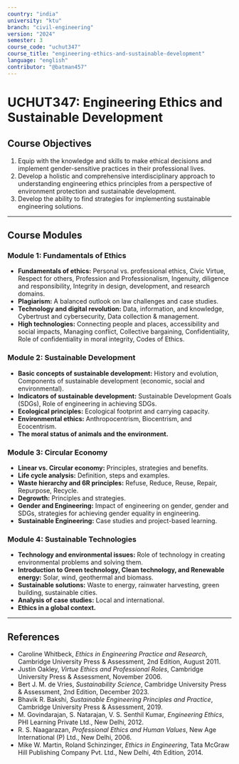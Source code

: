 ```yaml
---
country: "india"
university: "ktu"
branch: "civil-engineering"
version: "2024"
semester: 3
course_code: "uchut347"
course_title: "engineering-ethics-and-sustainable-development"
language: "english"
contributor: "@batman457"
---
```


# UCHUT347: Engineering Ethics and Sustainable Development

## Course Objectives
1. Equip with the knowledge and skills to make ethical decisions and implement gender-sensitive practices in their professional lives.
2. Develop a holistic and comprehensive interdisciplinary approach to understanding engineering ethics principles from a perspective of environment protection and sustainable development.
3. Develop the ability to find strategies for implementing sustainable engineering solutions.

---

## Course Modules

### Module 1: Fundamentals of Ethics
- **Fundamentals of ethics:** Personal vs. professional ethics, Civic Virtue, Respect for others, Profession and Professionalism, Ingenuity, diligence and responsibility, Integrity in design, development, and research domains.
- **Plagiarism:** A balanced outlook on law challenges and case studies.
- **Technology and digital revolution:** Data, information, and knowledge, Cybertrust and cybersecurity, Data collection & management.
- **High technologies:** Connecting people and places, accessibility and social impacts, Managing conflict, Collective bargaining, Confidentiality, Role of confidentiality in moral integrity, Codes of Ethics.

### Module 2: Sustainable Development
- **Basic concepts of sustainable development:** History and evolution, Components of sustainable development (economic, social and environmental).
- **Indicators of sustainable development:** Sustainable Development Goals (SDGs), Role of engineering in achieving SDGs.
- **Ecological principles:** Ecological footprint and carrying capacity.
- **Environmental ethics:** Anthropocentrism, Biocentrism, and Ecocentrism.
- **The moral status of animals and the environment.**

### Module 3: Circular Economy
- **Linear vs. Circular economy:** Principles, strategies and benefits.
- **Life cycle analysis:** Definition, steps and examples.
- **Waste hierarchy and 6R principles:** Refuse, Reduce, Reuse, Repair, Repurpose, Recycle.
- **Degrowth:** Principles and strategies.
- **Gender and Engineering:** Impact of engineering on gender, gender and SDGs, strategies for achieving gender equality in engineering.
- **Sustainable Engineering:** Case studies and project-based learning.

### Module 4: Sustainable Technologies
- **Technology and environmental issues:** Role of technology in creating environmental problems and solving them.
- **Introduction to Green technology, Clean technology, and Renewable energy:** Solar, wind, geothermal and biomass.
- **Sustainable solutions:** Waste to energy, rainwater harvesting, green building, sustainable cities.
- **Analysis of case studies:** Local and international.
- **Ethics in a global context.**

---

## References

- Caroline Whitbeck, *Ethics in Engineering Practice and Research*, Cambridge University Press & Assessment, 2nd Edition, August 2011.  
- Justin Oakley, *Virtue Ethics and Professional Roles*, Cambridge University Press & Assessment, November 2006.  
- Bert J. M. de Vries, *Sustainability Science*, Cambridge University Press & Assessment, 2nd Edition, December 2023.  
- Bhavik R. Bakshi, *Sustainable Engineering Principles and Practice*, Cambridge University Press & Assessment, 2019.  
- M. Govindarajan, S. Natarajan, V. S. Senthil Kumar, *Engineering Ethics*, PHI Learning Private Ltd., New Delhi, 2012.  
- R. S. Naagarazan, *Professional Ethics and Human Values*, New Age International (P) Ltd., New Delhi, 2006.  
- Mike W. Martin, Roland Schinzinger, *Ethics in Engineering*, Tata McGraw Hill Publishing Company Pvt. Ltd., New Delhi, 4th Edition, 2014.
